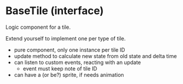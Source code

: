 BaseTile (interface)
====================

Logic component for a tile.

Extend yourself to implement one per type of tile.

- pure component, only one instance per tile ID
- update method to calculate new state from old state and delta time
- can listen to custom events, reacting with an update
  - event must keep note of tile ID
- can have a (or be?) sprite, if needs animation
